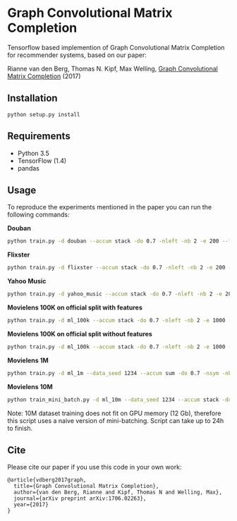 # Graph Convolutional Matrix Completion

Tensorflow based implemention of Graph Convolutional Matrix Completion for recommender systems, based on our paper:

Rianne van den Berg, Thomas N. Kipf, Max Welling, [Graph Convolutional Matrix Completion](https://arxiv.org/abs/1706.02263) (2017)

## Installation

```python setup.py install```

## Requirements

  * Python 3.5
  * TensorFlow (1.4)
  * pandas


## Usage

To reproduce the experiments mentioned in the paper you can run the following commands:


**Douban**
```bash
python train.py -d douban --accum stack -do 0.7 -nleft -nb 2 -e 200 --features --feat_hidden 64 --testing 
```

**Flixster**
```bash
python train.py -d flixster --accum stack -do 0.7 -nleft -nb 2 -e 200 --features --feat_hidden 64 --testing
```

**Yahoo Music**
```bash
python train.py -d yahoo_music --accum stack -do 0.7 -nleft -nb 2 -e 200 --features --feat_hidden 64 --testing
```

**Movielens 100K on official split with features**
```bash
python train.py -d ml_100k --accum stack -do 0.7 -nleft -nb 2 -e 1000 --features --feat_hidden 10 --testing
```

**Movielens 100K on official split without features**
```bash
python train.py -d ml_100k --accum stack -do 0.7 -nleft -nb 2 -e 1000 --testing
```

**Movielens 1M**
```bash
python train.py -d ml_1m --data_seed 1234 --accum sum -do 0.7 -nsym -nb 2 -e 3500 --testing
```

**Movielens 10M** 
```bash
python train_mini_batch.py -d ml_10m --data_seed 1234 --accum stack -do 0.3 -nsym -nb 4 -e 20 --testing 
```
Note: 10M dataset training does not fit on GPU memory (12 Gb), therefore this script uses a naive version of mini-batching.
Script can take up to 24h to finish.

## Cite

Please cite our paper if you use this code in your own work:

```
@article{vdberg2017graph,
  title={Graph Convolutional Matrix Completion},
  author={van den Berg, Rianne and Kipf, Thomas N and Welling, Max},
  journal={arXiv preprint arXiv:1706.02263},
  year={2017}
}
```
